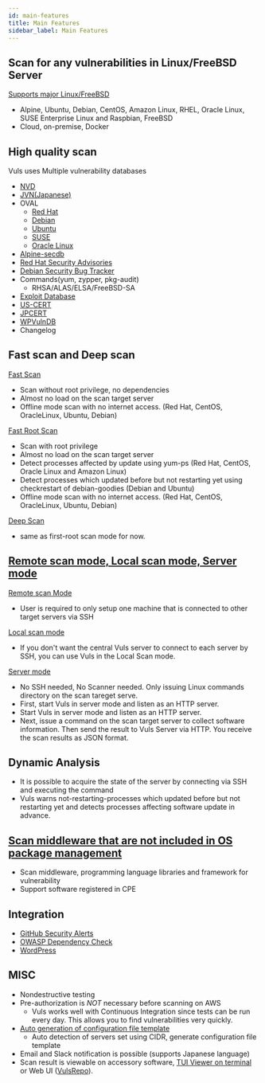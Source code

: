 ```yaml
---
id: main-features
title: Main Features
sidebar_label: Main Features
---
```


## Scan for any vulnerabilities in Linux/FreeBSD Server

[Supports major Linux/FreeBSD](supported-os.md)

- Alpine, Ubuntu, Debian, CentOS, Amazon Linux, RHEL, Oracle Linux, SUSE Enterprise Linux and Raspbian, FreeBSD
- Cloud, on-premise, Docker

## High quality scan

Vuls uses Multiple vulnerability databases

- [NVD](https://nvd.nist.gov/)
- [JVN(Japanese)](http://jvndb.jvn.jp/apis/myjvn/)
- OVAL
  - [Red Hat](https://www.redhat.com/security/data/oval/)
  - [Debian](https://www.debian.org/security/oval/)
  - [Ubuntu](https://people.canonical.com/~ubuntu-security/oval/)
  - [SUSE](http://ftp.suse.com/pub/projects/security/oval/)
  - [Oracle Linux](https://linux.oracle.com/security/oval/)
- [Alpine-secdb](https://git.alpinelinux.org/cgit/alpine-secdb/)
- [Red Hat Security Advisories](https://access.redhat.com/security/security-updates/)
- [Debian Security Bug Tracker](https://security-tracker.debian.org/tracker/)
- Commands(yum, zypper, pkg-audit)
  - RHSA/ALAS/ELSA/FreeBSD-SA
- [Exploit Database](https://www.exploit-db.com/)
- [US-CERT](https://www.us-cert.gov/ncas/alerts)
- [JPCERT](http://www.jpcert.or.jp/at/2019.html)
- [WPVulnDB](https://wpvulndb.com/api)
- Changelog

## Fast scan and Deep scan

[Fast Scan](architecture-fast-scan.md)

- Scan without root privilege, no dependencies
- Almost no load on the scan target server
- Offline mode scan with no internet access. (Red Hat, CentOS, OracleLinux, Ubuntu, Debian)

[Fast Root Scan](architecture-fast-root-scan.md)

- Scan with root privilege
- Almost no load on the scan target server
- Detect processes affected by update using yum-ps (Red Hat, CentOS, Oracle Linux and Amazon Linux)
- Detect processes which updated before but not restarting yet using checkrestart of debian-goodies (Debian and Ubuntu)
- Offline mode scan with no internet access. (Red Hat, CentOS, OracleLinux, Ubuntu, Debian)

[Deep Scan](architecture-deep-scan.md)

- same as first-root scan mode for now.

## [Remote scan mode, Local scan mode, Server mode](architecture-remote-local.md)

[Remote scan Mode](architecture-remote-scan.md)

- User is required to only setup one machine that is connected to other target servers via SSH

[Local scan mode](architecture-local-scan.md)

- If you don't want the central Vuls server to connect to each server by SSH, you can use Vuls in the Local Scan mode.

[Server mode](https://vuls.io/docs/en/usage-server.html)

- No SSH needed, No Scanner needed. Only issuing Linux commands directory on the scan tareget serve.
- First, start Vuls in server mode and listen as an HTTP server.
- Start Vuls in server mode and listen as an HTTP server.
- Next, issue a command on the scan target server to collect software information. Then send the result to Vuls Server via HTTP. You receive the scan results as JSON format.

## **Dynamic** Analysis

- It is possible to acquire the state of the server by connecting via SSH and executing the command
- Vuls warns not-restarting-processes which updated before but not restarting yet and detects processes affecting software update in advance.

## [Scan middleware that are not included in OS package management](usage-scan-non-os-packages.md)

- Scan middleware, programming language libraries and framework for vulnerability
- Support software registered in CPE

## Integration

- [GitHub Security Alerts](usage-scan-non-os-packages.html#usage-integrate-with-github-security-alerts.md)
- [OWASP Dependency Check](usage-scan-non-os-packages.html#usage-integrate-with-owasp-dependency-check-to-automatic-update-when-the-libraries-are-updated-experimental.md)
- [WordPress](usage-scan-wordpress.md)

## MISC

- Nondestructive testing
- Pre-authorization is *NOT* necessary before scanning on AWS
  - Vuls works well with Continuous Integration since tests can be run every day. This allows you to find vulnerabilities very quickly.
- [Auto generation of configuration file template](usage-automatic-discovery.md)
  - Auto detection of servers set using CIDR, generate configuration file template
- Email and Slack notification is possible (supports Japanese language)
- Scan result is viewable on accessory software, [TUI Viewer on terminal](usage-tui.md) or Web UI ([VulsRepo](https://github.com/future-architect/vulsrepo)).

